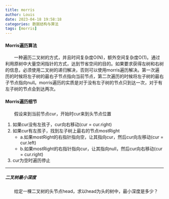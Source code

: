 ```yaml
---
title: morris
author: Louis
date: 2023-04-18 19:58:18
categories: 数据结构与算法
tags: [morris]
---
```


#### Morris遍历算法

&emsp;&emsp;一种遍历二叉树的方式，并且时间复杂度O(N)，额外空间复杂度O(1)。通过利用原树中大量空闲指针的方式，达到节省空间的目的。如果要求获得左树和右树的信息，必须使用二叉树的递归解决，否则可以使用morris遍历解决。第一次遍历的时候将左子树的最右子节点指向当前节点，第二次遍历的时候将左子树的最右子节点指向null。morris遍历的实质是对于没有左子树的节点只到达一次，对于有左子树的节点会到达两次。

#### Morris遍历细节

&emsp;&emsp;假设来到当前节点cur，开始时cur来到头节点位置

1. 如果cur没有左孩子，cur向右移动(cur = cur.right)
2. 如果cur有左孩子，找到左子树上最右的节点mostRight
    - a.如果mostRight的右指针指向空，让其指向cur，然后cur向左移动(cur = cur.left)
    - b.如果mostRight的右指针指向cur，让其指向null，然后cur向右移动(cur = cur.right)
3. cur为空时遍历停止

---

##### 二叉树最小深度

&emsp;&emsp;给定一棵二叉树的头节点head，求以head为头的树中，最小深度是多少？
